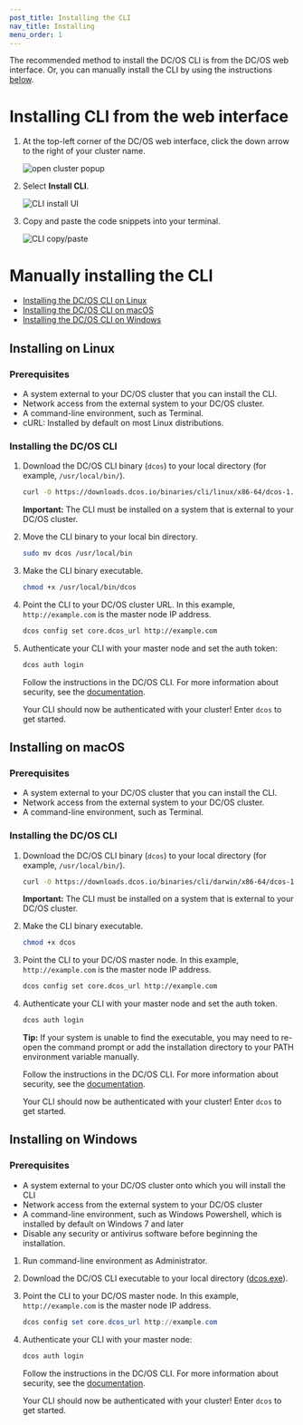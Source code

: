 ```yaml
---
post_title: Installing the CLI
nav_title: Installing
menu_order: 1
---
```


The recommended method to install the DC/OS CLI is from the DC/OS web interface. Or, you can manually install the CLI by using the instructions [below](#manual). 

# Installing CLI from the web interface

1.  At the top-left corner of the DC/OS web interface, click the down arrow to the right of your cluster name.

    ![open cluster popup](/docs/1.9/img/open-cluster-popup.png)

1.  Select **Install CLI**.

    ![CLI install UI](/docs/1.9/img/install-cli.png)

1.  Copy and paste the code snippets into your terminal.

    ![CLI copy/paste](/docs/1.9/img/install-cli-terminal.png)

# <a name="manual"></a>Manually installing the CLI

*   [Installing the DC/OS CLI on Linux](#linux)
*   [Installing the DC/OS CLI on macOS](#osx)
*   [Installing the DC/OS CLI on Windows](#windows)

## <a name="linux"></a>Installing on Linux

### Prerequisites

*   A system external to your DC/OS cluster that you can install the CLI.
*   Network access from the external system to your DC/OS cluster.
*   A command-line environment, such as Terminal.
*   cURL: Installed by default on most Linux distributions.

### Installing the DC/OS CLI

1.  Download the DC/OS CLI binary (`dcos`) to your local directory (for example, `/usr/local/bin/`).

    ```bash
    curl -O https://downloads.dcos.io/binaries/cli/linux/x86-64/dcos-1.9/dcos
    ```

    **Important:** The CLI must be installed on a system that is external to your DC/OS cluster.

1.  Move the CLI binary to your local bin directory.

    ```bash
    sudo mv dcos /usr/local/bin 
    ```

1.  Make the CLI binary executable.

    ```bash
    chmod +x /usr/local/bin/dcos
    ```

1.  Point the CLI to your DC/OS cluster URL. In this example, `http://example.com` is the master node IP address.

    ```bash
    dcos config set core.dcos_url http://example.com
    ```

1.  Authenticate your CLI with your master node and set the auth token:

    ```bash
    dcos auth login
    ```

    Follow the instructions in the DC/OS CLI. For more information about security, see the [documentation](/docs/1.9/security/).

    Your CLI should now be authenticated with your cluster! Enter `dcos` to get started.

## <a name="osx"></a>Installing on macOS

### Prerequisites

*   A system external to your DC/OS cluster that you can install the CLI.
*   Network access from the external system to your DC/OS cluster.
*   A command-line environment, such as Terminal.

### Installing the DC/OS CLI

1.  Download the DC/OS CLI binary (`dcos`) to your local directory (for example, `/usr/local/bin/`).

    ```bash
    curl -O https://downloads.dcos.io/binaries/cli/darwin/x86-64/dcos-1.9/dcos
    ```

    **Important:** The CLI must be installed on a system that is external to your DC/OS cluster.

1.  Make the CLI binary executable.

    ```bash
    chmod +x dcos
    ```
    
1.  Point the CLI to your DC/OS master node. In this example, `http://example.com` is the master node IP address.

    ```bash
    dcos config set core.dcos_url http://example.com
    ```

1.  Authenticate your CLI with your master node and set the auth token.

    ```bash
    dcos auth login
    ```

    **Tip:** If your system is unable to find the executable, you may need to re-open the command prompt or add the installation directory to your PATH environment variable manually.

    Follow the instructions in the DC/OS CLI. For more information about security, see the [documentation](/docs/1.9/security/).

    Your CLI should now be authenticated with your cluster! Enter `dcos` to get started.

## <a name="windows"></a>Installing on Windows

### Prerequisites

*   A system external to your DC/OS cluster onto which you will install the CLI
*   Network access from the external system to your DC/OS cluster
*   A command-line environment, such as Windows Powershell, which is installed by default on Windows 7 and later
*   Disable any security or antivirus software before beginning the installation.


1.  Run command-line environment as Administrator.

1.  Download the DC/OS CLI executable to your local directory ([dcos.exe](https://downloads.dcos.io/binaries/cli/windows/x86-64/dcos-1.9/dcos.exe)).

1.  Point the CLI to your DC/OS master node. In this example, `http://example.com` is the master node IP address.

    ```powershell
    dcos config set core.dcos_url http://example.com
    ```

1.  Authenticate your CLI with your master node:

    ```powershell
    dcos auth login
    ```

    Follow the instructions in the DC/OS CLI. For more information about security, see the [documentation](/docs/1.9/security/).

    Your CLI should now be authenticated with your cluster! Enter `dcos` to get started.
